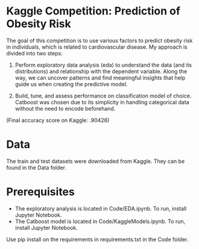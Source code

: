 # Kaggle Competition: Prediction of Obesity Risk
The goal of this competition is to use various factors to predict obesity risk in individuals, which is related to cardiovascular disease. My approach is divided into two steps: 

1. Perform exploratory data analysis (eda) to understand the data (and its distributions) and relationship with the dependent variable. Along the way, we can uncover patterns and find meaningful insights that help guide us when creating the predictive model.

2. Build, tune, and assess performance on classification model of choice. Catboost was chosen due to its simplicity in handling categorical data without the need to encode beforehand.

(Final accuracy score on Kaggle: .90426) 

# Data
The train and test datasets were downloaded from Kaggle. They can be found in the Data folder.

# Prerequisites 
- The exploratory analysis is located in Code/EDA.ipynb. To run, install Jupyter Notebook. 
- The Catboost model is located in Code/KaggleModels.ipynb. To run, install Jupyter Notebook. 

Use pip install on the requirements in requirements.txt in the Code folder. 

